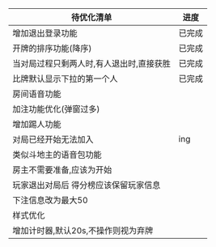 | 待优化清单                 | 进度   |
|-----------------------| ------ |
| 增加退出登录功能              | 已完成 |
| 开牌的排序功能(降序)           | 已完成 |
| 当对局过程只剩两人时,有人退出时,直接获胜 | 已完成 |
| 比牌默认显示下拉的第一个人         | 已完成 |
| 房间语音功能                |        |
| 加注功能优化(弹窗过多)          |        |
| 增加踢人功能                |        |
| 对局已经开始无法加入            | ing    |
| 类似斗地主的语音包功能           |        |
| 房主不需要准备,应该为开始         |        |
| 玩家退出对局后 得分榜应该保留玩家信息   |        |
| 下注信息改为最大50            |        |
| 样式优化                  |        |
| 增加计时器,默认20s,不操作则视为弃牌  |        |

